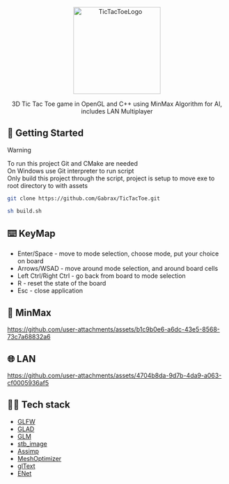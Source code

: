  <p align="center">
    <img src="https://github.com/user-attachments/assets/85913b55-2e9e-4ac9-9420-e1818a095fe3" alt="TicTacToeLogo" width="200"/>
</p>

<p align="center"> 3D Tic Tac Toe game in OpenGL and C++ using MinMax Algorithm for AI, includes LAN Multiplayer </p>

## 🚀 Getting Started
> [!WARNING]
> To run this project Git and CMake are needed<br>
> On Windows use Git interpreter to run script<br>
> Only build this project through the script, project is setup to move exe to root directory to with assets

```bash
git clone https://github.com/Gabrax/TicTacToe.git
```
```bash
sh build.sh
```

## ⌨️ KeyMap
- Enter/Space - move to mode selection, choose mode, put your choice on board
- Arrows/WSAD - move around mode selection, and around board cells
- Left Ctrl/Right Ctrl - go back from board to mode selection
- R - reset the state of the board
- Esc - close application

## 🤖 MinMax
https://github.com/user-attachments/assets/b1c9b0e6-a6dc-43e5-8568-73c7a68832a6
## 🌐 LAN
https://github.com/user-attachments/assets/4704b8da-9d7b-4da9-a063-cf0005936af5

## 👨‍💻 Tech stack
- [GLFW](https://github.com/glfw/glfw)
- [GLAD](https://github.com/Dav1dde/glad)
- [GLM](https://github.com/g-truc/glm)
- [stb_image](https://github.com/nothings/stb/blob/master/stb_image.h)
- [Assimp](https://github.com/assimp/assimp)
- [MeshOptimizer](https://github.com/zeux/meshoptimizer)
- [glText](https://github.com/vallentin/glText)
- [ENet](https://github.com/zpl-c/enet)




